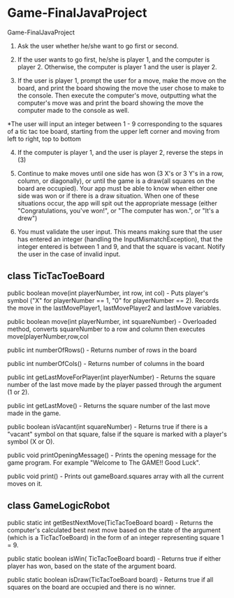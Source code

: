 # Game-FinalJavaProject
Game-FinalJavaProject

1. Ask the user whether he/she want to go first or second.

2. If the user wants to go first, he/she is player 1, and the computer is player 2. Otherwise, the computer is player 1 and the user is player 2.

3. If the user is player 1, prompt the user for a  move, make the move on the board,  and print the board  showing the move the user chose to make to the console. Then execute the computer's move, outputting what the computer's move was and print the board showing the move the computer made to the console as well.

*The user will input an integer between 1 - 9 corresponding to the squares of a tic tac toe board, starting from the upper left corner and moving from left to right, top to bottom

4. If the computer is player 1, and the user is player 2, reverse the steps in (3)

5. Continue to make moves until one side has won (3 X's or 3 Y's in a row, column, or diagonally), or until the game is a draw(all squares on the board are occupied). Your app must be able to know when either one side was won or if there is a draw situation. When one of these situations occur, the app will spit out the appropriate message (either "Congratulations, you've won!", or "The computer has won.", or "It's a drew")

6. You must validate the user input. This means making sure that the user has entered an integer (handling the InputMismatchException), that the integer entered is between 1 and 9, and that the square is vacant. Notify the user in the case of invalid input.


class TicTacToeBoard
 ------------------------------------------------------------------------------------------------------------------------------

public boolean move(int playerNumber, int row, int col) - Puts player's symbol ("X" for playerNumber == 1, "0" for playerNumber == 2). Records the move in the lastMovePlayer1, lastMovePlayer2 and lastMove variables.

public boolean move(int playerNumber, int squareNumber) - Overloaded method, converts squareNumber to a row and column then executes move(playerNumber,row,col

public int numberOfRows() - Returns number of rows in the board

public int numberOfCols()  - Returns number of columns in the board

public int getLastMoveForPlayer(int playerNumber) - Returns the square number of the last move made by the player passed through the argument (1 or 2).

public int getLastMove() - Returns the square number of the last move made in the game.

public boolean isVacant(int squareNumber)  - Returns true if there is a "vacant" symbol on that square, false if the square is marked with a player's symbol (X or O).

public void printOpeningMessage()  - Prints the opening message for the game program. For example "Welcome to The GAME!! Good Luck".

public void print() - Prints out gameBoard.squares array with all the current moves on it.



class GameLogicRobot
------------------------------------------------------------------------------------------------------------------------------

public static int getBestNextMove(TicTacToeBoard board) - Returns the computer's calculated best next move based on the state of the argument (which is a TicTacToeBoard) in the form of an integer representing square 1 = 9.

public static boolean isWin( TicTacToeBoard board) - Returns true if either player has won, based on the state of the argument board.

public static boolean isDraw(TicTacToeBoard board)  - Returns true if all squares on the board are occupied and there is no winner.

